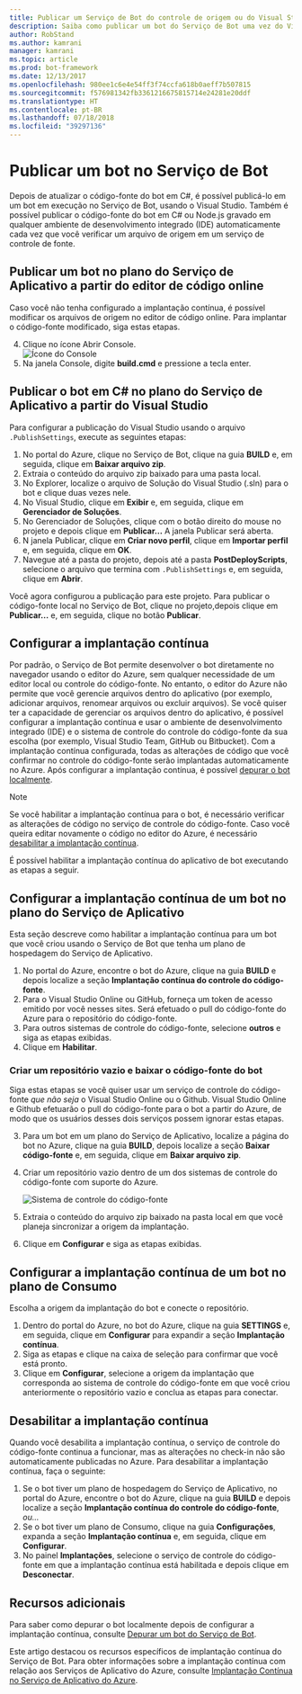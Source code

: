 ```yaml
---
title: Publicar um Serviço de Bot do controle de origem ou do Visual Studio | Microsoft Docs
description: Saiba como publicar um bot do Serviço de Bot uma vez do Visual Studio ou continuamente do controle de origem.
author: RobStand
ms.author: kamrani
manager: kamrani
ms.topic: article
ms.prod: bot-framework
ms.date: 12/13/2017
ms.openlocfilehash: 980ee1c6e4e54ff3f74ccfa618b0aeff7b507815
ms.sourcegitcommit: f576981342fb3361216675815714e24281e20ddf
ms.translationtype: HT
ms.contentlocale: pt-BR
ms.lasthandoff: 07/18/2018
ms.locfileid: "39297136"
---
```

# <a name="publish-a-bot-to-bot-service"></a>Publicar um bot no Serviço de Bot

Depois de atualizar o código-fonte do bot em C#, é possível publicá-lo em um bot em execução no Serviço de Bot, usando o Visual Studio. Também é possível publicar o código-fonte do bot em C# ou Node.js gravado em qualquer ambiente de desenvolvimento integrado (IDE) automaticamente cada vez que você verificar um arquivo de origem em um serviço de controle de fonte.


## <a name="publish-a-bot-on-app-service-plan-from-the-online-code-editor"></a>Publicar um bot no plano do Serviço de Aplicativo a partir do editor de código online

Caso você não tenha configurado a implantação contínua, é possível modificar os arquivos de origem no editor de código online. Para implantar o código-fonte modificado, siga estas etapas.

4. Clique no ícone Abrir Console.  
    ![Ícone do Console](~/media/azure-bot-service-console-icon.png)
2. Na janela Console, digite **build.cmd** e pressione a tecla enter.


## <a name="publish-c-bot-on-app-service-plan-from-visual-studio"></a>Publicar o bot em C# no plano do Serviço de Aplicativo a partir do Visual Studio 

Para configurar a publicação do Visual Studio usando o arquivo `.PublishSettings`, execute as seguintes etapas:

1. No portal do Azure, clique no Serviço de Bot, clique na guia **BUILD** e, em seguida, clique em **Baixar arquivo zip**.
3. Extraia o conteúdo do arquivo zip baixado para uma pasta local.
4. No Explorer, localize o arquivo de Solução do Visual Studio (.sln) para o bot e clique duas vezes nele.
4. No Visual Studio, clique em **Exibir** e, em seguida, clique em **Gerenciador de Soluções**.
5. No Gerenciador de Soluções, clique com o botão direito do mouse no projeto e depois clique em **Publicar...** A janela Publicar será aberta. 
6. N janela Publicar, clique em **Criar novo perfil**, clique em **Importar perfil** e, em seguida, clique em **OK**.
7. Navegue até a pasta do projeto, depois até a pasta **PostDeployScripts**, selecione o arquivo que termina com `.PublishSettings` e, em seguida, clique em **Abrir**.

Você agora configurou a publicação para este projeto. Para publicar o código-fonte local no Serviço de Bot, clique no projeto,depois clique em **Publicar...** e, em seguida, clique no botão **Publicar**. 

## <a name="set-up-continuous-deployment"></a>Configurar a implantação contínua

Por padrão, o Serviço de Bot permite desenvolver o bot diretamente no navegador usando o editor do Azure, sem qualquer necessidade de um editor local ou controle do código-fonte. No entanto, o editor do Azure não permite que você gerencie arquivos dentro do aplicativo (por exemplo, adicionar arquivos, renomear arquivos ou excluir arquivos). Se você quiser ter a capacidade de gerenciar os arquivos dentro do aplicativo, é possível configurar a implantação contínua e usar o ambiente de desenvolvimento integrado (IDE) e o sistema de controle do controle do código-fonte da sua escolha (por exemplo, Visual Studio Team, GitHub ou Bitbucket). Com a implantação contínua configurada, todas as alterações de código que você confirmar no controle do código-fonte serão implantadas automaticamente no Azure. Após configurar a implantação contínua, é possível [depurar o bot localmente](bot-service-debug-bot.md).

> [!NOTE]
> Se você habilitar a implantação contínua para o bot, é necessário verificar as alterações de código no serviço de controle do código-fonte. Caso você queira editar novamente o código no editor do Azure, é necessário [desabilitar a implantação contínua](#disable-continuous-deployment).

É possível habilitar a implantação contínua do aplicativo de bot executando as etapas a seguir.

## <a name="set-up-continuous-deployment-for-a-bot-on-an-app-service-plan"></a>Configurar a implantação contínua de um bot no plano do Serviço de Aplicativo

Esta seção descreve como habilitar a implantação contínua para um bot que você criou usando o Serviço de Bot que tenha um plano de hospedagem do Serviço de Aplicativo.

1. No portal do Azure, encontre o bot do Azure, clique na guia **BUILD** e depois localize a seção **Implantação contínua do controle do código-fonte**.
2. Para o Visual Studio Online ou GitHub, forneça um token de acesso emitido por você nesses sites. Será efetuado o pull do código-fonte do Azure para o repositório do código-fonte.
3. Para outros sistemas de controle do código-fonte, selecione **outros** e siga as etapas exibidas. 
3. Clique em **Habilitar**.  

### <a name="create-an-empty-repository-and-download-bot-source-code"></a>Criar um repositório vazio e baixar o código-fonte do bot

Siga estas etapas se você quiser usar um serviço de controle do código-fonte *que não seja* o Visual Studio Online ou o Github. Visual Studio Online e Github efetuarão o pull do código-fonte para o bot a partir do Azure, de modo que os usuários desses dois serviços possem ignorar estas etapas.

3. Para um bot em um plano do Serviço de Aplicativo, localize a página do bot no Azure, clique na guia **BUILD**, depois localize a seção **Baixar código-fonte** e, em seguida, clique em **Baixar arquivo zip**.
1. Criar um repositório vazio dentro de um dos sistemas de controle do código-fonte com suporte do Azure.

    ![Sistema de controle do código-fonte](~/media/continuous-integration-sourcecontrolsystem.png)

3. Extraia o conteúdo do arquivo zip baixado na pasta local em que você planeja sincronizar a origem da implantação.
4. Clique em **Configurar** e siga as etapas exibidas. 

## <a name="set-up-continuous-deployment-for-a-bot-on-a-consumption-plan"></a>Configurar a implantação contínua de um bot no plano de Consumo 

Escolha a origem da implantação do bot e conecte o repositório. 

1. Dentro do portal do Azure, no bot do Azure, clique na guia **SETTINGS** e, em seguida, clique em **Configurar** para expandir a seção **Implantação contínua**.  
2. Siga as etapas e clique na caixa de seleção para confirmar que você está pronto. 
3. Clique em **Configurar**, selecione a origem da implantação que corresponda ao sistema de controle do código-fonte em que você criou anteriormente o repositório vazio e conclua as etapas para conectar.   


## <a name="disable-continuous-deployment"></a>Desabilitar a implantação contínua 

Quando você desabilita a implantação contínua, o serviço de controle do código-fonte continua a funcionar, mas as alterações no check-in não são automaticamente publicadas no Azure. Para desabilitar a implantação contínua, faça o seguinte:

1. Se o bot tiver um plano de hospedagem do Serviço de Aplicativo, no portal do Azure, encontre o bot do Azure, clique na guia **BUILD** e depois localize a seção **Implantação contínua do controle do código-fonte**, *ou...* 
2. Se o bot tiver um plano de Consumo, clique na guia **Configurações**, expanda a seção **Implantação contínua** e, em seguida, clique em **Configurar**.
3. No painel **Implantações**, selecione o serviço de controle do código-fonte em que a implantação contínua está habilitada e depois clique em **Desconectar**.  


## <a name="additional-resources"></a>Recursos adicionais

Para saber como depurar o bot localmente depois de configurar a implantação contínua, consulte [Depurar um bot do Serviço de Bot](bot-service-debug-bot.md).

Este artigo destacou os recursos específicos de implantação contínua do Serviço de Bot. Para obter informações sobre a implantação contínua com relação aos Serviços de Aplicativo do Azure, consulte <a href="https://azure.microsoft.com/en-us/documentation/articles/app-service-continuous-deployment/" target="_blank">Implantação Contínua no Serviço de Aplicativo do Azure</a>.
